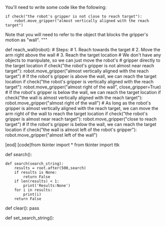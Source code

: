 

You'll need to write some code like the following:

```
if check("the robot's gripper is not close to reach target"):
    robot.move_gripper("almost vertically aligned with the reach target")
```

Note that you will need to refer to the object that blocks the gripper's motion as "wall".
"""

def reach_wall(robot):
    # Steps:
    #  1. Reach towards the target
    #  2. Move the arm right above the wall
    #  3. Reach the target location
    # We don't have any objects to manipulate, so we can just move the robot's
    # gripper directly to the target location
    if check("the robot's gripper is not almost near reach target"):
        robot.move_gripper("almost vertically aligned with the reach target")
    # If the robot's gripper is above the wall, we can reach the target location
    if check("the robot's gripper is vertically aligned with the reach target"):
        robot.move_gripper("almost right of the wall", close_gripper=True)
    # If the robot's gripper is below the wall, we can reach the target location
    if check("the wall is almost vertically aligned with the reach target"):
        robot.move_gripper("almost right of the wall")
    # As long as the robot's gripper is almost vertically aligned with the reach target, we can move the arm right of the wall to reach the target location
    if check("the robot's gripper is almost near reach target"):
        robot.move_gripper("close to reach target")
    # If the robot's gripper is below the wall, we can reach the target location
    if check("the wall is almost left of the robot's gripper"):
        robot.move_gripper("almost left of the wall")

[eod] [code]from tkinter import *
from tkinter import ttk


def search():

    def search(search_string):
        results = root.after(500,search)
        if results is None:
            return False
        if len(results) < 1:
            print('Results:None')
        for i in results:
            print(i)
        return False

def clear():
    pass

def set_search_string():